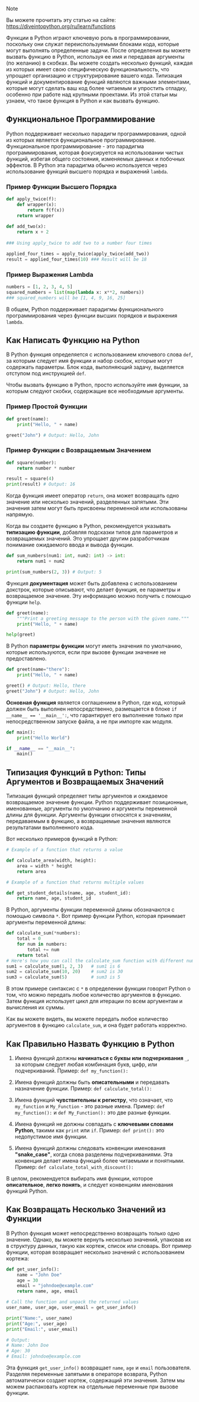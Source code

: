 > [!NOTE]
> Вы можете прочитать эту статью на сайте: https://diveintopython.org/ru/learn/functions

Функции в Python играют ключевую роль в программировании, поскольку они служат переиспользуемыми блоками кода, которые могут выполнять определенные задачи. После определения вы можете вызвать функцию в Python, используя ее имя и передавая аргументы (по желанию) в скобках. Вы можете создать несколько функций, каждая из которых имеет свою специфическую функциональность, что упрощает организацию и структурирование вашего кода. Типизация функций и документирование функций являются важными элементами, которые могут сделать ваш код более читаемым и упростить отладку, особенно при работе над крупными проектами. Из этой статьи мы узнаем, что такое функция в Python и как вызвать функцию.

## Функциональное Программирование

Python поддерживает несколько парадигм программирования, одной из которых является функциональное программирование. Функциональное программирование - это парадигма программирования, которая фокусируется на использовании чистых функций, избегая общего состояния, изменяемых данных и побочных эффектов. В Python эта парадигма обычно используется через использование функций высшего порядка и выражений `lambda`.

### Пример Функции Высшего Порядка

```python
def apply_twice(f):
    def wrapper(x):
        return f(f(x))
    return wrapper
 
def add_two(x):
    return x + 2
 
### Using apply_twice to add two to a number four times

applied_four_times = apply_twice(apply_twice(add_two))
result = applied_four_times(10) ### Result will be 18

```

### Пример Выражения Lambda

```python
numbers = [1, 2, 3, 4, 5]
squared_numbers = list(map(lambda x: x**2, numbers))
### squared_numbers will be [1, 4, 9, 16, 25]

```

В общем, Python поддерживает парадигмы функционального программирования через функции высших порядков и выражения `lambda`.

## Как Написать Функцию на Python

В Python функция определяется с использованием ключевого слова `def`, за которым следует имя функции и набор скобок, которые могут содержать параметры. Блок кода, выполняющий задачу, выделяется отступом под инструкцией `def`.

Чтобы вызвать функцию в Python, просто используйте имя функции, за которым следуют скобки, содержащие все необходимые аргументы.

### Пример Простой Функции

```python
def greet(name):
    print("Hello, " + name)

greet("John") # Output: Hello, John
```

### Пример Функции с Возвращаемым Значением

```python
def square(number):
    return number * number

result = square(4)
print(result) # Output: 16
```

Когда функция имеет оператор `return`, она может возвращать одно значение или несколько значений, разделенных запятыми. Эти значения затем могут быть присвоены переменной или использованы напрямую.

Когда вы создаете функцию в Python, рекомендуется указывать **типизацию функции**, добавляя подсказки типов для параметров и возвращаемых значений. Это упрощает другим разработчикам понимание ожидаемого ввода и вывода функции.

```python
def sum_numbers(num1: int, num2: int) -> int:
    return num1 + num2

print(sum_numbers(2, 3)) # Output: 5
```

Функция **документация** может быть добавлена с использованием докстрок, которые описывают, что делает функция, ее параметры и возвращаемое значение. Эту информацию можно получить с помощью функции `help`.

```python
def greet(name):
    """Print a greeting message to the person with the given name."""
    print("Hello, " + name)

help(greet)
```

В Python **параметры функции** могут иметь значения по умолчанию, которые используются, если при вызове функции значение не предоставлено.

```python
def greet(name="there"):
    print("Hello, " + name)

greet() # Output: Hello, there
greet("John") # Output: Hello, John
```

**Основная функция** является соглашением в Python, где код, который должен быть выполнен непосредственно, размещается в блоке `if __name__ == '__main__':`, что гарантирует его выполнение только при непосредственном запуске файла, а не при импорте как модуля.

```python
def main():
    print("Hello World")

if __name__ == "__main__":
    main()
```

## Типизация Функций в Python: Типы Аргументов и Возвращаемых Значений

Типизация функций определяет типы аргументов и ожидаемое возвращаемое значение функции. Python поддерживает позиционные, именованные, аргументы по умолчанию и аргументы переменной длины для функции. Аргументы функции относятся к значениям, передаваемым в функцию, а возвращаемые значения являются результатами выполненного кода.

Вот несколько примеров функций в Python:

```python
# Example of a function that returns a value

def calculate_area(width, height):
    area = width * height
    return area

# Example of a function that returns multiple values 

def get_student_details(name, age, student_id):
    return name, age, student_id
```

В Python, аргументы функции переменной длины обозначаются с помощью символа `*`. Вот пример функции Python, которая принимает аргументы переменной длины:

```python
def calculate_sum(*numbers):
    total = 0
    for num in numbers:
        total += num
    return total
# Here's how you can call the calculate_sum function with different numbers of arguments:
sum1 = calculate_sum(1, 2, 3)   # sum1 is 6
sum2 = calculate_sum(10, 20)    # sum2 is 30
sum3 = calculate_sum(5)         # sum3 is 5
```

В этом примере синтаксис с `*` в определении функции говорит Python о том, что можно передать любое количество аргументов в функцию. Затем функция использует цикл для итерации по всем аргументам и вычисления их суммы.

Как вы можете видеть, вы можете передать любое количество аргументов в функцию `calculate_sum`, и она будет работать корректно.

## Как Правильно Назвать Функцию в Python

1. Имена функций должны **начинаться с буквы или подчеркивания** `_`, за которым следует любая комбинация букв, цифр, или подчеркиваний.
Пример: `def my_function():`

2. Имена функций должны быть **описательными** и передавать назначение функции.
Пример: `def calculate_total():`

3. Имена функций **чувствительны к регистру**, что означает, что `my_function` и `My_Function` - это разные имена.
Пример: `def my_function():` и `def My_Function():` это две разные функции.

4. Имена функций не должны совпадать с **ключевыми словами Python**, такими как `print` или `if`.
Пример: `def print():` это недопустимое имя функции.

5. Имена функций должны следовать конвенции именования **"snake_case"**, когда слова разделены подчеркиваниями. Эта конвенция делает имена функций более читаемыми и понятными.
Пример: `def calculate_total_with_discount():`

В целом, рекомендуется выбирать имя функции, которое **описательное**, **легко понять**, и следует конвенциям именования функций Python.

## Как Возвращать Несколько Значений из Функции

В Python функция может непосредственно возвращать только одно значение. Однако, вы можете вернуть несколько значений, упаковав их в структуру данных, такую как кортеж, список или словарь. Вот пример функции, которая возвращает несколько значений с использованием кортежа:

```python
def get_user_info():
    name = "John Doe"
    age = 30
    email = "johndoe@example.com"
    return name, age, email

# Call the function and unpack the returned values
user_name, user_age, user_email = get_user_info()

print("Name:", user_name)
print("Age:", user_age)
print("Email:", user_email)

# Output:
# Name: John Doe
# Age: 30
# Email: johndoe@example.com
```

Эта функция `get_user_info()` возвращает `name`, `age` и `email` пользователя. Разделяя переменные запятыми в операторе возврата, Python автоматически создает кортеж, содержащий эти значения. Затем мы можем распаковать кортеж на отдельные переменные при вызове функции.
